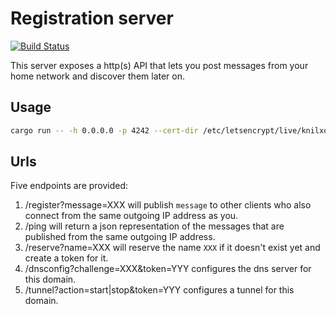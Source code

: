 # Registration server

[![Build Status](https://travis-ci.org/moziot/registration_server.svg?branch=master)](https://travis-ci.org/moziot/registration_server)

This server exposes a http(s) API that lets you post messages from your home network and discover them later on.

## Usage

```bash
cargo run -- -h 0.0.0.0 -p 4242 --cert-dir /etc/letsencrypt/live/knilxof.org
```

## Urls

Five endpoints are provided:

1. /register?message=XXX will publish `message` to other clients who also connect from the same outgoing IP address as you.
2. /ping will return a json representation of the messages that are published from the same outgoing IP address.
3. /reserve?name=XXX will reserve the name `XXX` if it doesn't exist yet and create a token for it.
4. /dnsconfig?challenge=XXX&token=YYY configures the dns server for this domain.
5. /tunnel?action=start|stop&token=YYY configures a tunnel for this domain.

